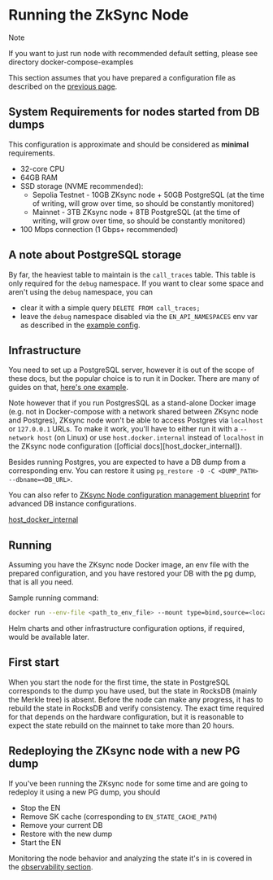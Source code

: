 # Running the ZkSync Node

> [!NOTE]
>
> If you want to just run node with recommended default setting, please see directory docker-compose-examples

This section assumes that you have prepared a configuration file as described on the
[previous page](./02_configuration.md).

## System Requirements for nodes started from DB dumps

This configuration is approximate and should be considered as **minimal** requirements.

- 32-core CPU
- 64GB RAM
- SSD storage (NVME recommended):
  - Sepolia Testnet - 10GB ZKsync node + 50GB PostgreSQL (at the time of writing, will grow over time, so should be
    constantly monitored)
  - Mainnet - 3TB ZKsync node + 8TB PostgreSQL (at the time of writing, will grow over time, so should be constantly
    monitored)
- 100 Mbps connection (1 Gbps+ recommended)

## A note about PostgreSQL storage

By far, the heaviest table to maintain is the `call_traces` table. This table is only required for the `debug`
namespace. If you want to clear some space and aren't using the `debug` namespace, you can

- clear it with a simple query `DELETE FROM call_traces;`
- leave the `debug` namespace disabled via the `EN_API_NAMESPACES` env var as described in the
  [example config](prepared_configs/mainnet-config.env).

## Infrastructure

You need to set up a PostgreSQL server, however it is out of the scope of these docs, but the popular choice is to run
it in Docker. There are many of guides on that,
[here's one example](https://www.docker.com/blog/how-to-use-the-postgres-docker-official-image/).

Note however that if you run PostgresSQL as a stand-alone Docker image (e.g. not in Docker-compose with a network shared
between ZKsync node and Postgres), ZKsync node won't be able to access Postgres via `localhost` or `127.0.0.1` URLs. To
make it work, you'll have to either run it with a `--network host` (on Linux) or use `host.docker.internal` instead of
`localhost` in the ZKsync node configuration ([official docs][host_docker_internal]).

Besides running Postgres, you are expected to have a DB dump from a corresponding env. You can restore it using
`pg_restore -O -C <DUMP_PATH> --dbname=<DB_URL>`.

You can also refer to
[ZKsync Node configuration management blueprint](https://github.com/matter-labs/zksync-era/blob/main/docs/guides/external-node/00_quick_start.md#advanced-setup)
for advanced DB instance configurations.

[host_docker_internal](https://docs.docker.com/desktop/networking/#i-want-to-connect-from-a-container-to-a-service-on-the-host)

## Running

Assuming you have the ZKsync node Docker image, an env file with the prepared configuration, and you have restored your
DB with the pg dump, that is all you need.

Sample running command:

```sh
docker run --env-file <path_to_env_file> --mount type=bind,source=<local_rocksdb_data_path>,target=<configured_rocksdb_data_path> <image>
```

Helm charts and other infrastructure configuration options, if required, would be available later.

## First start

When you start the node for the first time, the state in PostgreSQL corresponds to the dump you have used, but the state
in RocksDB (mainly the Merkle tree) is absent. Before the node can make any progress, it has to rebuild the state in
RocksDB and verify consistency. The exact time required for that depends on the hardware configuration, but it is
reasonable to expect the state rebuild on the mainnet to take more than 20 hours.

## Redeploying the ZKsync node with a new PG dump

If you've been running the ZKsync node for some time and are going to redeploy it using a new PG dump, you should

- Stop the EN
- Remove SK cache (corresponding to `EN_STATE_CACHE_PATH`)
- Remove your current DB
- Restore with the new dump
- Start the EN

Monitoring the node behavior and analyzing the state it's in is covered in the
[observability section](./04_observability.md).
